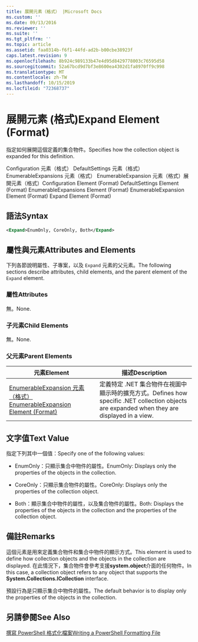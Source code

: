 ```yaml
---
title: 展開元素（格式） |Microsoft Docs
ms.custom: ''
ms.date: 09/13/2016
ms.reviewer: ''
ms.suite: ''
ms.tgt_pltfrm: ''
ms.topic: article
ms.assetid: faa0314b-f6f1-44fd-ad2b-b00cbe38923f
caps.latest.revision: 9
ms.openlocfilehash: 8b924c989133b47e4d95d8429778003c76595d58
ms.sourcegitcommit: 52a67bcd9d7bf3e8600ea4302d1fa8970ff9c998
ms.translationtype: MT
ms.contentlocale: zh-TW
ms.lasthandoff: 10/15/2019
ms.locfileid: "72368737"
---
```

# <a name="expand-element-format"></a><span data-ttu-id="475ec-102">展開元素 (格式)</span><span class="sxs-lookup"><span data-stu-id="475ec-102">Expand Element (Format)</span></span>

<span data-ttu-id="475ec-103">指定如何展開這個定義的集合物件。</span><span class="sxs-lookup"><span data-stu-id="475ec-103">Specifies how the collection object is expanded for this definition.</span></span>

<span data-ttu-id="475ec-104">Configuration 元素（格式） DefaultSettings 元素（格式） EnumerableExpansions 元素（格式） EnumerableExpansion 元素（格式）展開元素（格式）</span><span class="sxs-lookup"><span data-stu-id="475ec-104">Configuration Element (Format) DefaultSettings Element (Format) EnumerableExpansions Element (Format) EnumerableExpansion Element (Format) Expand Element (Format)</span></span>

## <a name="syntax"></a><span data-ttu-id="475ec-105">語法</span><span class="sxs-lookup"><span data-stu-id="475ec-105">Syntax</span></span>

```xml
<Expand>EnumOnly, CoreOnly, Both</Expand>
```

## <a name="attributes-and-elements"></a><span data-ttu-id="475ec-106">屬性與元素</span><span class="sxs-lookup"><span data-stu-id="475ec-106">Attributes and Elements</span></span>

<span data-ttu-id="475ec-107">下列各節說明屬性、子專案，以及 `Expand` 元素的父元素。</span><span class="sxs-lookup"><span data-stu-id="475ec-107">The following sections describe attributes, child elements, and the parent element of the `Expand` element.</span></span>

### <a name="attributes"></a><span data-ttu-id="475ec-108">屬性</span><span class="sxs-lookup"><span data-stu-id="475ec-108">Attributes</span></span>

<span data-ttu-id="475ec-109">無。</span><span class="sxs-lookup"><span data-stu-id="475ec-109">None.</span></span>

### <a name="child-elements"></a><span data-ttu-id="475ec-110">子元素</span><span class="sxs-lookup"><span data-stu-id="475ec-110">Child Elements</span></span>

<span data-ttu-id="475ec-111">無。</span><span class="sxs-lookup"><span data-stu-id="475ec-111">None.</span></span>

### <a name="parent-elements"></a><span data-ttu-id="475ec-112">父元素</span><span class="sxs-lookup"><span data-stu-id="475ec-112">Parent Elements</span></span>

|<span data-ttu-id="475ec-113">元素</span><span class="sxs-lookup"><span data-stu-id="475ec-113">Element</span></span>|<span data-ttu-id="475ec-114">描述</span><span class="sxs-lookup"><span data-stu-id="475ec-114">Description</span></span>|
|-------------|-----------------|
|[<span data-ttu-id="475ec-115">EnumerableExpansion 元素（格式）</span><span class="sxs-lookup"><span data-stu-id="475ec-115">EnumerableExpansion Element (Format)</span></span>](./enumerableexpansion-element-format.md)|<span data-ttu-id="475ec-116">定義特定 .NET 集合物件在視圖中顯示時的擴充方式。</span><span class="sxs-lookup"><span data-stu-id="475ec-116">Defines how specific .NET collection objects are expanded when they are displayed in a view.</span></span>|

## <a name="text-value"></a><span data-ttu-id="475ec-117">文字值</span><span class="sxs-lookup"><span data-stu-id="475ec-117">Text Value</span></span>

<span data-ttu-id="475ec-118">指定下列其中一個值：</span><span class="sxs-lookup"><span data-stu-id="475ec-118">Specify one of the following values:</span></span>

- <span data-ttu-id="475ec-119">EnumOnly：只顯示集合中物件的屬性。</span><span class="sxs-lookup"><span data-stu-id="475ec-119">EnumOnly: Displays only the properties of the objects in the collection.</span></span>

- <span data-ttu-id="475ec-120">CoreOnly：只顯示集合物件的屬性。</span><span class="sxs-lookup"><span data-stu-id="475ec-120">CoreOnly: Displays only the properties of the collection object.</span></span>

- <span data-ttu-id="475ec-121">Both：顯示集合中物件的屬性，以及集合物件的屬性。</span><span class="sxs-lookup"><span data-stu-id="475ec-121">Both: Displays the properties of the objects in the collection and the properties of the collection object.</span></span>

## <a name="remarks"></a><span data-ttu-id="475ec-122">備註</span><span class="sxs-lookup"><span data-stu-id="475ec-122">Remarks</span></span>

<span data-ttu-id="475ec-123">這個元素是用來定義集合物件和集合中物件的顯示方式。</span><span class="sxs-lookup"><span data-stu-id="475ec-123">This element is used to define how collection objects and the objects in the collection are displayed.</span></span> <span data-ttu-id="475ec-124">在此情況下，集合物件會參考支援**system.object**介面的任何物件。</span><span class="sxs-lookup"><span data-stu-id="475ec-124">In this case, a collection object refers to any object that supports the  **System.Collections.ICollection** interface.</span></span>

<span data-ttu-id="475ec-125">預設行為是只顯示集合中物件的屬性。</span><span class="sxs-lookup"><span data-stu-id="475ec-125">The default behavior is to display only the properties of the objects in the collection.</span></span>

## <a name="see-also"></a><span data-ttu-id="475ec-126">另請參閱</span><span class="sxs-lookup"><span data-stu-id="475ec-126">See Also</span></span>

[<span data-ttu-id="475ec-127">撰寫 PowerShell 格式化檔案</span><span class="sxs-lookup"><span data-stu-id="475ec-127">Writing a PowerShell Formatting File</span></span>](./writing-a-powershell-formatting-file.md)
